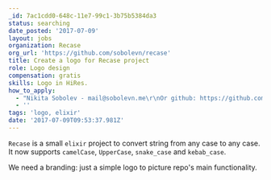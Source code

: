```yaml
---
_id: 7ac1cdd0-648c-11e7-99c1-3b75b5384da3
status: searching
date_posted: '2017-07-09'
layout: jobs
organization: Recase
org_url: 'https://github.com/sobolevn/recase'
title: Create a logo for Recase project
role: Logo design
compensation: gratis
skills: Logo in HiRes.
how_to_apply:
  - "Nikita Sobolev - mail@sobolevn.me\r\nOr github: https://github.com/sobolevn"
  - ''
tags: 'logo, elixir'
date: '2017-07-09T09:53:37.981Z'
---
```

`Recase` is a small `elixir` project to convert string from any case to any case.
It now supports `camelCase`, `UpperCase`, `snake_case` and `kebab_case`.

We need a branding: just a simple logo to picture repo's main functionality.
